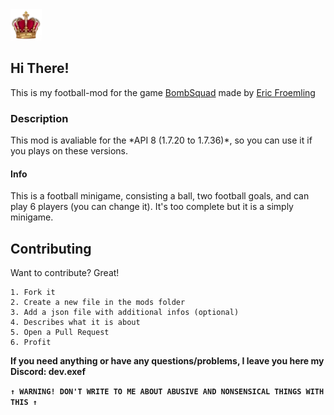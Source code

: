 <img src="image.png" height="50" alt="logo">


<h2>Hi There!</h2>

This is my football-mod for the game
<a href="http://www.froemling.net/apps/bombsquad">BombSquad</a> made by
<a href="http://www.froemling.net/about">Eric Froemling</a>

<h3>Description</h3>
This mod is avaliable for the *API 8 (1.7.20 to 1.7.36)*, so you can use 
it if you plays on these versions.

<h4>Info</h4>
This is a football minigame, consisting a ball, two football goals, and
can play 6 players (you can change it). It's too complete but it is a simply minigame.

<h2>Contributing</h2>

Want to contribute? Great!

```
1. Fork it
2. Create a new file in the mods folder
3. Add a json file with additional infos (optional)
4. Describes what it is about
5. Open a Pull Request
6. Profit
```
**If you need anything or have any questions/problems, I leave you here my Discord: dev.exef**

**`↑ WARNING! DON'T WRITE TO ME ABOUT ABUSIVE AND NONSENSICAL THINGS WITH THIS ↑`**
